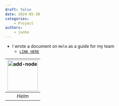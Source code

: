 ```yaml
---
draft: false
date: 2024-05-30
categories:
    - Project
authors:
    - junho
---
```


- I wrote a document on `Helm` as a guide for my team
    - [`LINK HERE`](helm.pdf)

|<img src="https://helm.sh/img/helm.svg" alt="add-node" width="100">|
|:--:| 
| *Helm* |

<!-- more -->
